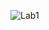 ![Lab1](https://user-images.githubusercontent.com/103228609/162350878-e49726a3-e764-45f4-921f-97979cc2b38d.png)
